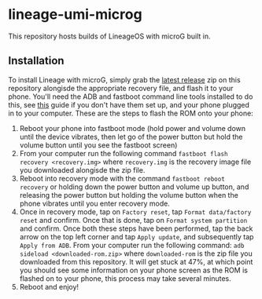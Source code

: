 # lineage-umi-microg
This repository hosts builds of LineageOS with microG built in.

## Installation

To install Lineage with microG, simply grab the [latest release](https://github.com/nanoandrew4/lineage-umi-microg/releases) zip on this repository alongisde the appropriate recovery file, and flash it to your phone. You'll need the ADB and fastboot command line tools installed to do this, see [this](https://www.xda-developers.com/install-adb-windows-macos-linux/) guide if you don't have them set up, and your phone plugged in to your computer. These are the steps to flash the ROM onto your phone:

1. Reboot your phone into fastboot mode (hold power and volume down until the device vibrates, then let go of the power button but hold the volume button until you see the fastboot screen)
2. From your computer run the following command `fastboot flash recovery <recovery.img>` where `recovery.img` is the recovery image file you downloaded alongisde the zip file.
3. Reboot into recovery mode with the command `fastboot reboot recovery` or holding down the power button and volume up button, and releasing the power button but holding the volume button when the phone vibrates until you enter recovery mode.
4. Once in recovery mode, tap on `Factory reset`, tap `Format data/factory reset` and confirm. Once that is done, tap on `Format system partition` and confirm. Once both these steps have been performed, tap the back arrow on the top left corner and tap `Apply update`, and subsequently tap `Apply from ADB`. From your computer run the following command: `adb sideload <downloaded-rom.zip>` where `downloaded-rom` is the zip file you downloaded from this repository. It will get stuck at 47%, at which point you should see some information on your phone screen as the ROM is flashed on to your phone, this process may take several minutes.
5. Reboot and enjoy!
